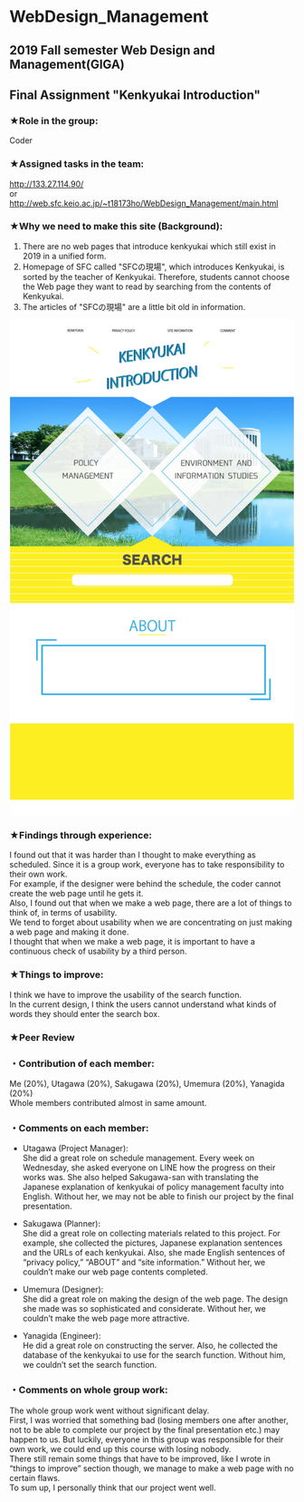 # WebDesign_Management
## 2019 Fall semester Web Design and Management(GIGA)
## Final Assignment "Kenkyukai Introduction"

### ★Role in the group: 
Coder

### ★Assigned tasks in the team:  
http://133.27.114.90/  
or  
http://web.sfc.keio.ac.jp/~t18173ho/WebDesign_Management/main.html  


### ★Why we need to make this site (Background):
1. There are no web pages that introduce kenkyukai which still exist in 2019 in a unified form.
2. Homepage of SFC called "SFCの現場", which introduces Kenkyukai, is sorted by the teacher of Kenkyukai. Therefore, students cannot choose the Web page they want to read by searching from the contents of Kenkyukai.
3. The articles of "SFCの現場" are a little bit old in information. 

<img alt="" src = "design_image/toppage11.png">

### ★Findings through experience:
I found out that it was harder than I thought to make everything as scheduled. Since it is a group work, everyone has to take responsibility to their own work.  
For example, if the designer were behind the schedule, the coder cannot create the web page until he gets it.  
Also, I found out that when we make a web page, there are a lot of things to think of, in terms of usability.  
We tend to forget about usability when we are concentrating on just making a web page and making it done.  
I thought that when we make a web page, it is important to have a continuous check of usability by a third person. 

### ★Things to improve:  
I think we have to improve the usability of the search function.  
In the current design, I think the users cannot understand what kinds of words they should enter the search box. 

### ★Peer Review
### ・Contribution of each member:  
Me (20%), Utagawa (20%), Sakugawa (20%), Umemura (20%), Yanagida (20%)  
Whole members contributed almost in same amount.  

### ・Comments on each member:
* Utagawa (Project Manager):  
She did a great role on schedule management. Every week on
Wednesday, she asked everyone on LINE how the progress on their works was. She also helped Sakugawa-san with translating the Japanese explanation of kenkyukai of policy management faculty into English. Without her, we may not be able to finish our project by the final presentation.
   
* Sakugawa (Planner):  
She did a great role on collecting materials related to this project. For example, she collected the pictures, Japanese explanation sentences and the URLs of each kenkyukai. Also, she made English sentences of “privacy policy,” “ABOUT” and “site information.” Without her, we couldnʼt make our web page contents completed.  

* Umemura (Designer):  
She did a great role on making the design of the web page. The design she made was so sophisticated and considerate. Without her, we
couldnʼt make the web page more attractive.

* Yanagida (Engineer):  
He did a great role on constructing the server. Also, he collected the database of the kenkyukai to use for the search function. Without him,
we couldnʼt set the search function.


### ・Comments on whole group work:  
The whole group work went without significant delay.  
First, I was worried that something bad (losing members one after another, not to be able to complete our project by the final presentation etc.) may happen to us. But luckily, everyone in this group was responsible for their own work, we could end up this course with losing nobody.  
There still remain some things that have to be improved, like I wrote in “things to improve” section though, we manage to make a web page with no certain flaws.  
To sum up, I personally think that our project went well.
